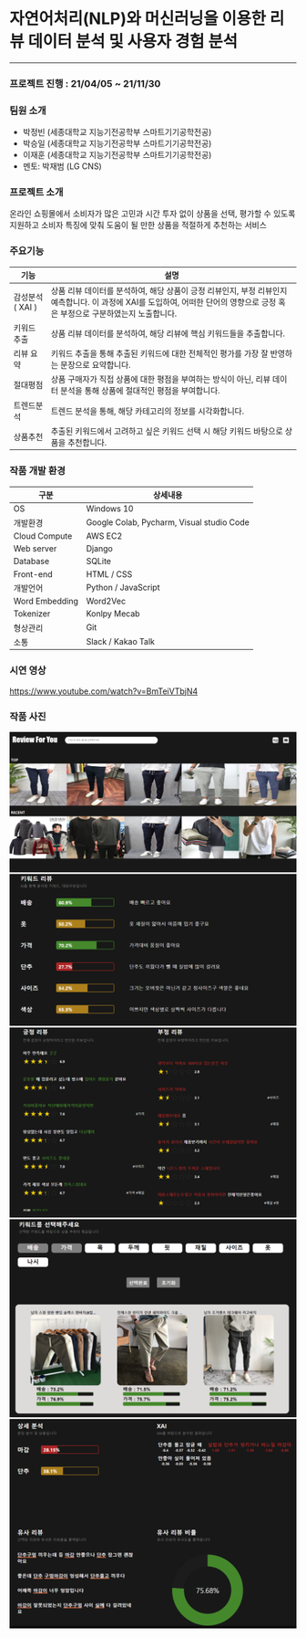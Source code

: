 # 자연어처리(NLP)와 머신러닝을 이용한 리뷰 데이터 분석 및 사용자 경험 분석

-------

### 프로젝트 진행 : 21/04/05 ~ 21/11/30

### 팀원 소개
- 박정빈 (세종대학교 지능기전공학부 스마트기기공학전공)
- 박승일 (세종대학교 지능기전공학부 스마트기기공학전공) 
- 이재훈 (세종대학교 지능기전공학부 스마트기기공학전공)
- 멘토: 박재범 (LG CNS)
### 프로젝트 소개 

온라인 쇼핑몰에서 소비자가 많은 고민과 시간 투자 없이 상품을 선택, 평가할 수 있도록 지원하고 소비자 특징에 맞춰 도움이 될 만한 상품을 적절하게 추천하는 서비스



### 주요기능

| 기능             | 설명                                                         |
| ---------------- | ------------------------------------------------------------ |
| 감성분석 ( XAI ) | 상품 리뷰 데이터를 분석하여, 해당 상품이 긍정 리뷰인지, 부정 리뷰인지 예측합니다. 이 과정에 XAI를 도입하여, 어떠한 단어의 영향으로 긍정 혹은 부정으로 구분하였는지 노출합니다. |
| 키워드 추출      | 상품 리뷰 데이터를 분석하여, 해당 리뷰에 핵심 키워드들을 추출합니다. |
| 리뷰 요약        | 키워드 추출을 통해 추출된 키워드에 대한 전체적인 평가를 가장 잘 반영하는 문장으로 요약합니다. |
| 절대평점         | 상품 구매자가 직접 상품에 대한 평점을 부여하는 방식이 아닌, 리뷰 데이터 분석을 통해 상품에 절대적인 평점을 부여합니다. |
| 트렌드분석       | 트렌드 분석을 통해, 해당 카테고리의 정보를 시각화합니다.     |
| 상품추천         | 추출된 키워드에서 고려하고 싶은 키워드 선택 시 해당 키워드 바탕으로 상품을 추천합니다. |



### 작품 개발 환경

| 구분           | 상세내용                                  |
| -------------- | ----------------------------------------- |
| OS             | Windows 10                                |
| 개발환경       | Google Colab, Pycharm, Visual studio Code |
| Cloud Compute  | AWS EC2                                   |
| Web server     | Django                                    |
| Database       | SQLite                                    |
| Front-end      | HTML / CSS                                |
| 개발언어       | Python / JavaScript                       |
| Word Embedding | Word2Vec                                  |
| Tokenizer      | Konlpy Mecab                              |
| 형상관리       | Git                                       |
| 소통           | Slack / Kakao Talk                        |

### 시연 영상
https://www.youtube.com/watch?v=BmTeiVTbjN4

### 작품 사진

<img src="/readme_image/main.PNG">
<img src="/readme_image/리뷰요약.PNG">
<img src="/readme_image/XAI.PNG">
<img src="/readme_image/상품추천.PNG">
<img src="/readme_image/상세리뷰.PNG">
